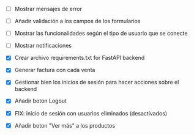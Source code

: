 - [ ] Mostrar mensajes de error
- [ ] Añadir validación a los campos de los formularios
- [ ] Mostrar las funcionalidades según el tipo de usuario que se conecte
- [ ] Mostrar notificaciones

- [x] Crear archivo requirements.txt for FastAPI backend
- [x] Generar factura con cada venta
- [x] Gestionar bien los inicios de sesión para hacer acciones sobre el backend
- [x] Añadir boton Logout
- [x] FIX: inicio de sesión con usuarios eliminados (desactivados) 
- [x] Añadir boton "Ver más" a los productos
